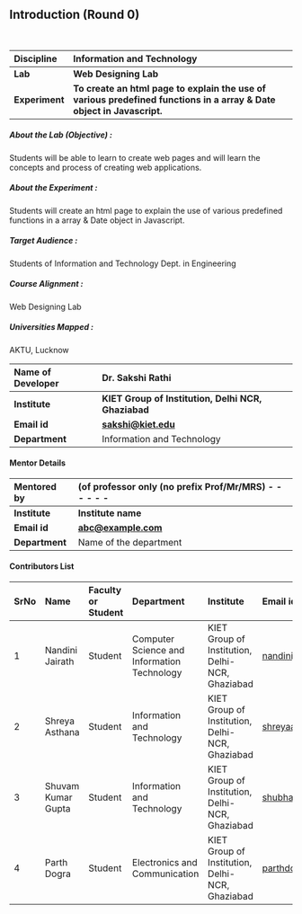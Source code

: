 ## Introduction (Round 0)

<br>

<b>Discipline | <b> Information and Technology
:--|:--|
<b> Lab | <b> Web Designing Lab
<b> Experiment|     <b> To create an html page to explain the use of various predefined functions in a array & Date object in Javascript.

<h5> About the Lab (Objective) : </h5>

Students will be able to learn to create web pages and will learn the concepts and process of creating web applications.

<h5> About the Experiment : </h5>

Students will create an html page to explain the use of various predefined functions in a array & Date object in Javascript.

<h5> Target Audience : </h5>

Students of Information and Technology Dept. in Engineering

<h5> Course Alignment : </h5>

Web Designing Lab

<h5> Universities Mapped : </h5>

AKTU, Lucknow

<b>Name of Developer | <b> Dr. Sakshi Rathi
:--|:--|
<b> Institute | <b> KIET Group of Institution, Delhi NCR, Ghaziabad
<b> Email id|     <b> sakshi@kiet.edu
<b> Department | Information and Technology

#### Mentor Details

<b>Mentored by | <b> (of professor only (no prefix Prof/Mr/MRS) - - - - - -
:--|:--|
<b> Institute | <b> Institute name
<b> Email id|     <b> abc@example.com
<b> Department | Name of the department

#### Contributors List

SrNo | Name | Faculty or Student | Department| Institute | Email id
:--|:--|:--|:--|:--|:--|
1 | Nandini Jairath | Student | Computer Science and Information Technology | KIET Group of Institution, Delhi-NCR, Ghaziabad | nandinijairath@gmail.com
2 | Shreya Asthana | Student | Information and Technology | KIET Group of Institution, Delhi-NCR, Ghaziabad | shreyaasthana983@gmail.com
3 | Shuvam Kumar Gupta | Student | Information and Technology | KIET Group of Institution, Delhi-NCR, Ghaziabad | shubhamguptakmr@gmail.com
4 | Parth Dogra | Student | Electronics and Communication | KIET Group of Institution, Delhi-NCR, Ghaziabad | parthdogra1@gmail.com


<br>

